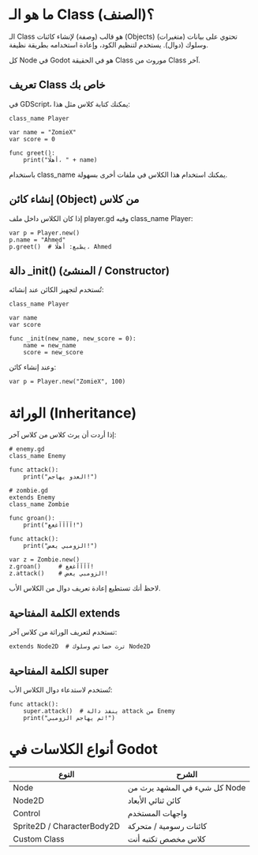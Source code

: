 
# ما هو الـ Class (الصنف)؟

الـ Class هو قالب (وصفة) لإنشاء كائنات (Objects) تحتوي على بيانات (متغيرات) وسلوك (دوال). يستخدم لتنظيم الكود، وإعادة استخدامه بطريقة نظيفة.

كل Node في Godot هو في الحقيقة Class موروث من Class آخر.

## تعريف Class خاص بك

في GDScript، يمكنك كتابة كلاس مثل هذا:
<div dir="ltr">

```
class_name Player

var name = "ZomieX"
var score = 0

func greet():
    print("أهلًا، " + name)
```
</div>

باستخدام class_name يمكنك استخدام هذا الكلاس في ملفات أخرى بسهولة.

## إنشاء كائن (Object) من كلاس

إذا كان الكلاس داخل ملف player.gd وفيه class_name Player:
<div dir="ltr">

```
var p = Player.new()
p.name = "Ahmed"
p.greet()  # يطبع: أهلًا، Ahmed
```
</div>

## دالة _init() (المنشئ / Constructor)

تُستخدم لتجهيز الكائن عند إنشائه:
```
class_name Player

var name
var score

func _init(new_name, new_score = 0):
    name = new_name
    score = new_score
```
وعند إنشاء كائن:
```
var p = Player.new("ZomieX", 100)
```
# الوراثة (Inheritance)

إذا أردت أن يرث كلاس من كلاس آخر:
```
# enemy.gd
class_name Enemy

func attack():
    print("العدو يهاجم!")
```
```
# zombie.gd
extends Enemy
class_name Zombie

func groan():
    print("آآآآغغغ!")

func attack():
    print("الزومبي يعض!")

var z = Zombie.new()
z.groan()     # آآآآغغغ!
z.attack()    # الزومبي يعض!
```
لاحظ أنك تستطيع إعادة تعريف دوال من الكلاس الأب.

## الكلمة المفتاحية extends

تستخدم لتعريف الوراثة من كلاس آخر:
```
extends Node2D  # ترث خصائص وسلوك Node2D
```
## الكلمة المفتاحية super

تُستخدم لاستدعاء دوال الكلاس الأب:
```
func attack():
    super.attack()  # ينفذ دالة attack من Enemy
    print("ثم يهاجم الزومبي!")
```


# أنواع الكلاسات في Godot
| النوع                      | الشرح                        |
| -------------------------- | ---------------------------- |
| Node                       | كل شيء في المشهد يرث من Node |
| Node2D                     | كائن ثنائي الأبعاد           |
| Control                    | واجهات المستخدم              |
| Sprite2D / CharacterBody2D | كائنات رسومية / متحركة       |
| Custom Class               | كلاس مخصص تكتبه أنت          |
